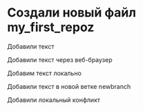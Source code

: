 ﻿# Создали новый файл my_first_repoz

Добавили текст

Добавили текст через веб-браузер

Добавим текст локально

Добавили текст в новой ветке newbranch

Добавили локальный конфликт

